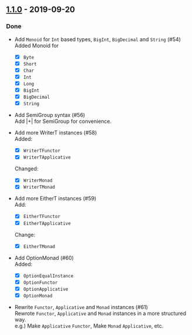## [1.1.0](https://github.com/Kevin-Lee/just-fp/issues?utf8=%E2%9C%93&q=is%3Aissue+is%3Aclosed+milestone%3A%22milestone7%22) - 2019-09-20

### Done
* Add `Monoid` for `Int` based types, `BigInt`, `BigDecimal` and `String` (#54) <br>
  Added Monoid for
  - [x] `Byte`
  - [x] `Short`
  - [x] `Char`
  - [x] `Int`
  - [x] `Long`
  - [x] `BigInt`
  - [x] `BigDecimal`
  - [x] `String`

* Add SemiGroup syntax (#56) <br>
  Add |+| for SemiGroup for convenience.

* Add more WriterT instances (#58) <br>
  Added:
  - [x] `WriterTFunctor`
  - [x] `WriterTApplicative`
  
  Changed:
  - [x] `WriterMonad`
  - [x] `WriterTMonad`
* Add more EitherT instances (#59) <br>
  Add:
  - [x] `EitherTFunctor`
  - [x] `EitherTApplicative`
  
  Change:
  - [x] `EitherTMonad`

* Add OptionMonad (#60) <br>
  Added:
  - [x] `OptionEqualInstance`
  - [x] `OptionFunctor`
  - [x] `OptionApplicative`
  - [x] `OptionMonad`

* Rewrite `Functor`, `Applicative` and `Monad` instances (#61) <br>
  Rewrote `Functor`, `Applicative` and `Monad` instances in a more structured way. <br>
  e.g.) Make `Applicative` `Functor`, Make `Monad` `Applicative`, etc.
